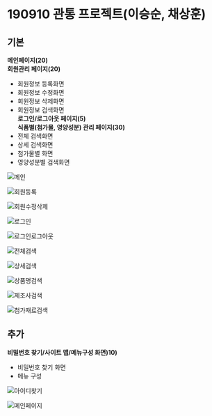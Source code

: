 ﻿# 190910 관통 프로젝트(이승순, 채상훈)

## 기본

**메인페이지(20)**  
**회원관리 페이지(20)**  
- 회원정보 등록화면
- 회원정보 수정화면
- 회원정보 삭제화면
- 회원정보 검색화면  
**로그인/로그아웃 페이지(5)**  
**식품별(첨가물, 영양성분) 관리 페이지(30)**  
- 전체 검색화면
- 상세 검색화면
- 첨가물별 화면
- 영양성분별 검색화면

![메인](./WebContent/capture/메인페이지.PNG)  
 
![회원등록](./WebContent/capture/회원등록.PNG)  
 
![회원수정삭제](./WebContent/capture/회원수정삭제.PNG)  
 
![로그인](./WebContent/capture/로그인.PNG)  
 
![로그인로그아웃](./WebContent/capture/로그인로그아웃.PNG)  
 
![전체검색](./WebContent/capture/전체검색.PNG)  
 
![상세검색](./WebContent/capture/상세검색.PNG)  
 
![상품명검색](./WebContent/capture/상품명검색.PNG)  
 
![제조사검색](./WebContent/capture/제조사검색.PNG)  
 
![첨가재료검색](./WebContent/capture/첨가재료검색.PNG)  

## 추가

**비밀번호 찾기/사이트 맵/메뉴구성 화면)10)**  
- 비밀번호 찾기 화면
- 메뉴 구성

![아이디찾기](./WebContent/capture/아이디찾기.PNG)  
 
![메인페이지](./WebContent/capture/메인페이지.PNG)  

